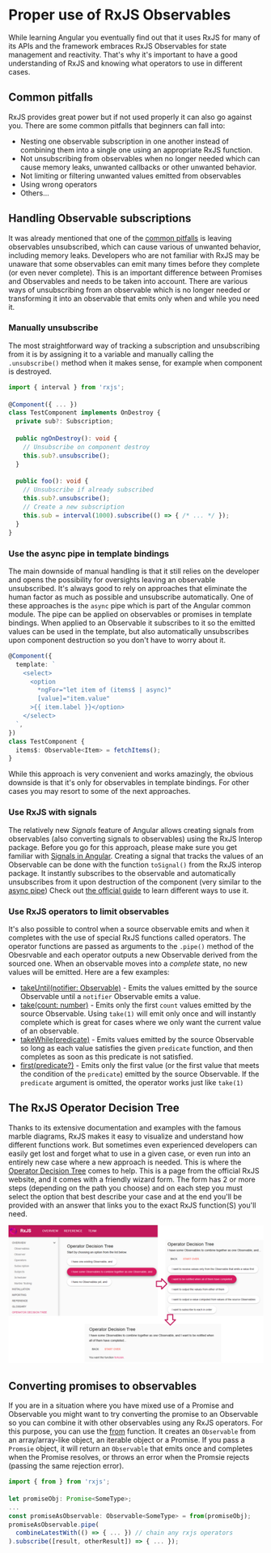 # Proper use of RxJS Observables

While learning Angular you eventually find out that it uses RxJS for many of its APIs and the framework embraces RxJS Observables for state management and reactivity. That's why it's important to have a good understanding of RxJS and knowing what operators to use in different cases.

## Common pitfalls

RxJS provides great power but if not used properly it can also go against you. There are some common pitfalls that beginners can fall into:

- Nesting one observable subscription in one another instead of combining them into a single one using an appropriate RxJS function.
- Not unsubscribing from observables when no longer needed which can cause memory leaks, unwanted callbacks or other unwanted behavior.
- Not limiting or filtering unwanted values emitted from observables
- Using wrong operators
- Others...

## Handling Observable subscriptions

It was already mentioned that one of the [common pitfalls](#common-pitfalls) is leaving observables unsubscribed, which can cause various of unwanted behavior, including memory leaks. Developers who are not familiar with RxJS may be unaware that some observables can emit many times before they complete (or even never complete). This is an important difference between Promises and Observables and needs to be taken into account. There are various ways of unsubscribing from an observable which is no longer needed or transforming it into an observable that emits only when and while you need it.

### Manually unsubscribe

The most straightforward way of tracking a subscription and unsubscribing from it is by assigning it to a variable and manually calling the `.unsubscribe()` method when it makes sense, for example when component is destroyed.

```ts
import { interval } from 'rxjs';

@Component({ ... })
class TestComponent implements OnDestroy {
  private sub?: Subscription;

  public ngOnDestroy(): void {
    // Unsubscribe on component destroy
    this.sub?.unsubscribe();
  }

  public foo(): void {
    // Unsubscribe if already subscribed
    this.sub?.unsubscribe();
    // Create a new subscription
    this.sub = interval(1000).subscribe(() => { /* ... */ });
  }
}
```

### Use the async pipe in template bindings

The main downside of manual handling is that it still relies on the developer and opens the possibility for oversights leaving an observable unsubscribed. It's always good to rely on approaches that eliminate the human factor as much as possible and unsubscribe automatically. One of these approaches is the `async` pipe which is part of the Angular common module. The pipe can be applied on observables or promises in template bindings. When applied to an Observable it subscribes to it so the emitted values can be used in the template, but also automatically unsubscribes upon component destruction so you don't have to worry about it.

```ts
@Component({
  template: `
    <select>
      <option
        *ngFor="let item of (items$ | async)"
        [value]="item.value"
      >{{ item.label }}</option>
    </select>
  `,
})
class TestComponent {
  items$: Observable<Item> = fetchItems();
}
```

While this approach is very convenient and works amazingly, the obvious downside is that it's only for observables in template bindings. For other cases you may resort to some of the next approaches.

### Use RxJS with signals

The relatively new *Signals* feature of Angular allows creating signals from observables (also converting signals to observables) using the RxJS Interop package. Before you go for this approach, please make sure you get familiar with [Signals in Angular](./angular-change-detection.md#signals). Creating a signal that tracks the values of an Observable can be done with the function `toSignal()` from the RxJS interop package. It instantly subscribes to the observable and automatically unsubscribes from it upon destruction of the component (very similar to the [async pipe](#use-the-async-pipe-in-template-bindings)) Check out [the official guide](https://angular.io/guide/rxjs-interop) to learn different ways to use it.

### Use RxJS operators to limit observables

It's also possible to control when a source observable emits and when it completes with the use of special RxJS functions called operators. The operator functions are passed as arguments to the `.pipe()` method of the Obesrvable and each operator outputs a new Observable derived from the sourced one. When an observable moves into a *complete* state, no new values will be emitted. Here are a few examples:

- [takeUntil(notifier: Observable)](https://rxjs.dev/api/operators/takeUntil) - Emits the values emitted by the source Observable until a `notifier` Observable emits a value.
- [take(count: number)](https://rxjs.dev/api/operators/take) - Emits only the first `count` values emitted by the source Observable. Using `take(1)` will emit only once and will instantly complete which is great for cases where we only want the current value of an observable.
- [takeWhile(predicate)](https://rxjs.dev/api/operators/takeWhile) - Emits values emitted by the source Observable so long as each value satisfies the given `predicate` function, and then completes as soon as this predicate is not satisfied.
- [first(predicate?)](https://rxjs.dev/api/operators/first) - Emits only the first value (or the first value that meets the condition of the `predicate`) emitted by the source Observable. If the `predicate` argument is omitted, the operator works just like `take(1)`

## The RxJS Operator Decision Tree

Thanks to its extensive documentation and examples with the famous marble diagrams, RxJS makes it easy to visualize and understand how different functions work. But sometimes even experienced developers can easily get lost and forget what to use in a given case, or even run into an entirely new case where a new approach is needed. This is where the [Operator Decision Tree](https://rxjs.dev/operator-decision-tree) comes to help. This is a page from the official RxJS website, and it comes with a friendly wizard form. The form has 2 or more steps (depending on the path you choose) and on each step you must select the option that best describe your case and at the end you'll be provided with an answer that links you to the exact RxJS function(S) you'll need.

![RxJS Operator Decision Tree Example](/img/rxjs_odt_example.png)

## Converting promises to observables

If you are in a situation where you have mixed use of a Promise and Observable you might want to try converting the promise to an Observable so you can combine it with other observables using any RxJS operators. For this purpose, you can use the [from](https://rxjs.dev/api/index/function/from) function. It creates an `Observable` from an array/array-like object, an iterable object or a Promise. If you pass a `Promsie` object, it will return an `Observable` that emits once and completes when the Promise resolves, or throws an error when the Promsie rejects (passing the same rejection error).

```ts
import { from } from 'rxjs';

let promiseObj: Promise<SomeType>;
...
const promiseAsObservable: Observable<SomeType> = from(promiseObj);
promiseAsObservable.pipe(
  combineLatestWith(() => { ... }) // chain any rxjs operators
).subscribe([result, otherResult]) => { ... });
```